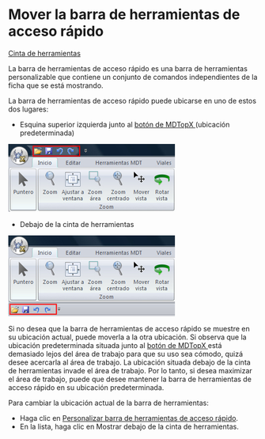 # Mover la barra de herramientas de acceso rápido

[Cinta de herramientas](./)

La barra de herramientas de acceso rápido es una barra de herramientas personalizable que contiene un conjunto de comandos independientes de la ficha que se está mostrando.

La barra de herramientas de acceso rápido puede ubicarse en uno de estos dos lugares:

* Esquina superior izquierda junto al [botón de MDTopX  ](../introduccion/untitled-10.md)\(ubicación predeterminada\)

![](../../.gitbook/assets/barra-de-herramientas-de-acceso-rapido.jpg)

* Debajo de la cinta de herramientas

![](../../.gitbook/assets/barra-de-herramientas-de-acceso-rapido-debajo.jpg)

Si no desea que la barra de herramientas de acceso rápido se muestre en su ubicación actual, puede moverla a la otra ubicación. Si observa que la ubicación predeterminada situada junto al [botón de MDTopX ](../introduccion/untitled-10.md)está demasiado lejos del área de trabajo para que su uso sea cómodo, quizá desee acercarla al área de trabajo. La ubicación situada debajo de la cinta de herramientas invade el área de trabajo. Por lo tanto, si desea maximizar el área de trabajo, puede que desee mantener la barra de herramientas de acceso rápido en su ubicación predeterminada.

Para cambiar la ubicación actual de la barra de herramientas:

* Haga clic en [Personalizar barra de herramientas de acceso rápido](untitled-306.md).
* En la lista, haga clic en Mostrar debajo de la cinta de herramientas.

